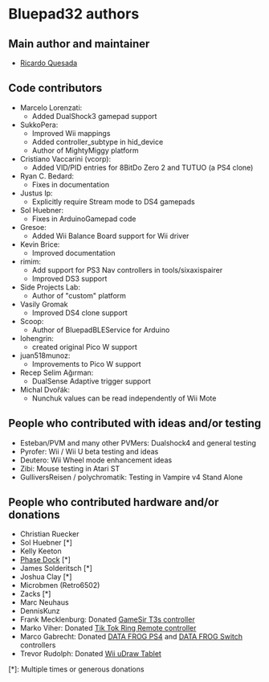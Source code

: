 # Bluepad32 authors

## Main author and maintainer

- [Ricardo Quesada](http://retro.moe)

## Code contributors

- Marcelo Lorenzati:
    - Added DualShock3 gamepad support
- SukkoPera:
    - Improved Wii mappings
    - Added controller_subtype in hid_device
    - Author of MightyMiggy platform
- Cristiano Vaccarini (vcorp):
    - Added VID/PID entries for 8BitDo Zero 2 and TUTUO (a PS4 clone)
- Ryan C. Bedard:
    - Fixes in documentation
- Justus Ip:
    - Explicitly require Stream mode to DS4 gamepads
- Sol Huebner:
    - Fixes in ArduinoGamepad code
- Gresoe:
    - Added Wii Balance Board support for Wii driver
- Kevin Brice:
    - Improved documentation
- rimim:
    - Add support for PS3 Nav controllers in tools/sixaxispairer
    - Improved DS3 support
- Side Projects Lab:
    - Author of "custom" platform
- Vasily Gromak
    - Improved DS4 clone support
- Scoop:
    - Author of BluepadBLEService for Arduino
- lohengrin:
    - created original Pico W support
- juan518munoz:
    - Improvements to Pico W support
- Recep Selim Ağırman:
    - DualSense Adaptive trigger support
- Michal Dvořák:
    - Nunchuk values can be read independently of Wii Mote

## People who contributed with ideas and/or testing

- Esteban/PVM and many other PVMers: Dualshock4 and general testing
- Pyrofer: Wii / Wii U beta testing and ideas
- Deutero: Wii Wheel mode enhancement ideas
- Zibi: Mouse testing in Atari ST
- GulliversReisen / polychromatik: Testing in Vampire v4 Stand Alone

## People who contributed hardware and/or donations

- Christian Ruecker
- Sol Huebner [*]
- Kelly Keeton
- [Phase Dock](https://phasedock.com/) [*]
- James Solderitsch [*]
- Joshua Clay [*]
- Microbmen (Retro6502)
- Zacks [*]
- Marc Neuhaus
- DennisKunz
- Frank Mecklenburg: Donated [GameSir T3s controller][gamesir_t3s_controller]
- Marko Viher: Donated [Tik Tok Ring Remote controller][tiktok_controller]
- Marco Gabrecht: Donated [DATA FROG PS4][datafrog_ps4_controller] and [DATA FROG Switch][datafrog_switch_controller]
  controllers
- Trevor Rudolph: Donated [Wii uDraw Tablet][wii_udraw_tablet]


[*]: Multiple times or generous donations

[tiktok_controller]: https://www.aliexpress.us/item/3256805596713243.html

[datafrog_ps4_controller]: https://www.aliexpress.us/item/3256806233659084.html

[datafrog_switch_controller]: https://www.aliexpress.us/item/3256805448827549.html

[gamesir_t3s_controller]: https://www.gamesir.hk/products/gamesir-t3s-multi-platform-game-controller

[wii_udraw_tablet]: https://en.wikipedia.org/wiki/UDraw_GameTablet

